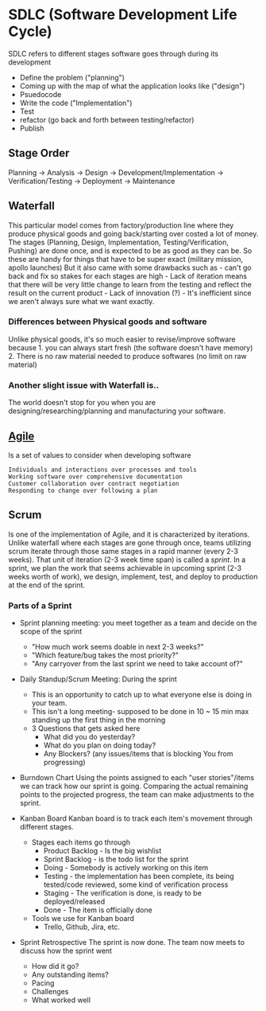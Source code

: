 # SDLC (Software Development Life Cycle)

SDLC refers to different stages software goes through during its development
- Define the problem ("planning")
- Coming up with the map of what the application looks like ("design")
- Psuedocode
- Write the code ("Implementation")
- Test
- refactor (go back and forth between testing/refactor)
- Publish

## Stage Order
Planning -> Analysis -> Design -> Development/Implementation -> Verification/Testing -> Deployment -> Maintenance

## Waterfall
This particular model comes from factory/production line where they produce physical goods and going back/starting over costed a lot of money. The stages (Planning, Design, Implementation, Testing/Verification, Pushing) are done once, and is expected to be as good as they can be. So these are handy for things that have to be super exact (military mission, apollo launches)
But it also came with some drawbacks such as 
    - can't go back and fix so stakes for each stages are high
    - Lack of iteration means that there will be very little change to learn from the testing and reflect the result on the current product
    - Lack of innovation (?)
    - It's inefficient since we aren't always sure what we want exactly.

### Differences between Physical goods and software
Unlike physical goods, it's so much easier to revise/improve software because 1. you can always start fresh (the software doesn't have memory) 2. There is no raw material needed to produce softwares (no limit on raw material)

### Another slight issue with Waterfall is..
The world doesn't stop for you when you are designing/researching/planning and manufacturing your software.

## [Agile](https://agilemanifesto.org/)
Is a set of values to consider when developing software
    
    Individuals and interactions over processes and tools
    Working software over comprehensive documentation
    Customer collaboration over contract negotiation
    Responding to change over following a plan

## Scrum
Is one of the implementation of Agile, and it is characterized by iterations. Unlike waterfall where each stages are gone through once, teams utilizing scrum iterate through those same stages in a rapid manner (every 2-3 weeks). That unit of iteration (2-3 week time span) is called a _sprint_.
In a sprint, we plan the work that seems achievable in upcoming sprint (2-3 weeks worth of work), we design, implement, test, and deploy to production at the end of the sprint.

### Parts of a Sprint
- Sprint planning meeting: you meet together as a team and decide on the scope of the sprint
    - "How much work seems doable in next 2-3 weeks?"
    - "Which feature/bug takes the most priority?"
    - "Any carryover from the last sprint we need to take account of?"

- Daily Standup/Scrum Meeting: During the sprint
    - This is an opportunity to catch up to what everyone else is doing in your team.
    - This isn't a long meeting- supposed to be done in 10 ~ 15 min max standing up the first thing in the morning
    - 3 Questions that gets asked here
        - What did you do yesterday?
        - What do you plan on doing today?
        - Any Blockers? (any issues/items that is blocking You from progressing)

- Burndown Chart
    Using the points assigned to each "user stories"/items we can track how our sprint is going. Comparing the actual remaining points to the projected progress, the team can make adjustments to the sprint.

- Kanban Board
Kanban board is to track each item's movement through different stages.
    - Stages each items go through
        - Product Backlog - Is the big wishlist
        - Sprint Backlog - is the todo list for the sprint
        - Doing - Somebody is actively working on this item
        - Testing - the implementation has been complete, its being tested/code reviewed, some kind of verification process
        - Staging - The verification is done, is ready to be deployed/released
        - Done - The item is officially done
    - Tools we use for Kanban board
        - Trello, Github, Jira, etc.

- Sprint Retrospective
The sprint is now done. The team now meets to discuss how the sprint went
    - How did it go?
    - Any outstanding items?
    - Pacing
    - Challenges
    - What worked well
